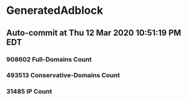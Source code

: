 # GeneratedAdblock
## Auto-commit at Thu 12 Mar 2020 10:51:19 PM EDT
### 908602 Full-Domains Count
### 493513 Conservative-Domains Count
### 31485 IP Count
